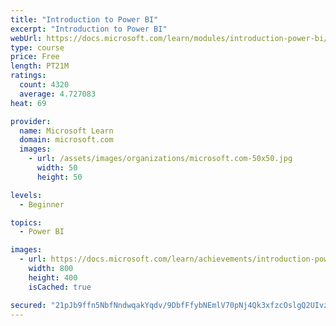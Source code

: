 ```yaml
---
title: "Introduction to Power BI"
excerpt: "Introduction to Power BI"
webUrl: https://docs.microsoft.com/learn/modules/introduction-power-bi/
type: course
price: Free
length: PT21M
ratings:
  count: 4320
  average: 4.727083
heat: 69

provider:
  name: Microsoft Learn
  domain: microsoft.com
  images:
    - url: /assets/images/organizations/microsoft.com-50x50.jpg
      width: 50
      height: 50

levels:
  - Beginner

topics:
  - Power BI

images:
  - url: https://docs.microsoft.com/learn/achievements/introduction-power-bi-social.png
    width: 800
    height: 400
    isCached: true

secured: "21pJb9ffn5NbfNndwqakYqdv/9DbfFfybNEmlV70pNj4Qk3xfzcOslgQ2UIvz7ofbPtUXP+qYSnV1guZt6dLp6MhfmwswZNKTpweagcmYEwRmgrNecrmLu3t3MknM3EP6IoPKEOf0gZ8Syhnp6Y9FAnfmIHmDbP8Z38Q0TYTnxZv0yoIsuPBzhxsWZFCVBFhy27tkLmiZHGlBBAW7Cwj3H7Cd5ERdJWP+yWNs+0hT9aIMZvWPpbDZMkx6dY4F+IFVvF7vqZBSzjznI1aaGVpAaogWYP8J33Mn9fSRM0r4o6EKZv49ULZGSqu0Qr9dV/tS/cOmY2feSwSBe7Uzgr86dkkFyf+sXRW/rNOEY/EO3nfWyW6CTcENF4fSb+XwaBXYNmdqtouNXUNi8PySyJi7mYPvGQNiIhGUE2WBKqU1X8=;IYHBNiwaY/a5v6I9xMzBvg=="
---
```


